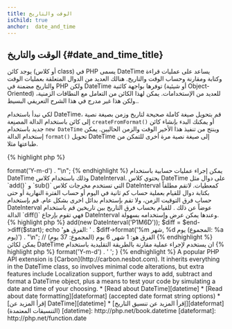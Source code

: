 ```yaml
---
title: الوقت والتاريخ
isChild: true
anchor:  date_and_time
---
```


## الوقت والتاريخ {#date_and_time_title}

يوجد كائن (أو كلاس class) في PHP يسمى DateTime يساعد على عمليات قراءة وكتابة ومقارنة وحساب الوقت والتاريخ.
هنالك العديد من الدوال المتعلقة بعمليات الوقت والتاريخ مضمنة في PHP ولكن DateTime توفرها بواجهة كائنية (أو شيئية Object-Oriented)
للعديد من الإستخدامات. يمكن لهذا الكائن من التعامل مع النطاقات الزمنية، ولكن هذا غير مدرج في هذا الشرح التعريفي البسيط..

لكي نبدأ باستخدام DateTime، قم بتحويل صيغة كاملة صحيحة لتاريخ وزمن بصيغة نصية إلى كائن باستخدام الدالة المصنِعة `createFromFormat()`
أو يمكنك البدء بإنشاء كائن جديد باستخدام `new DateTime` وينتج من تنفيذ هذا الأخير الوقت والزمن الحاليين. يمكن إستخدام الدالة `format()`
تحويل DateTime إلى صيغة نصية مرة أخرى للتمكن من طباعتها مثلا.

{% highlight php %}
<?php
$raw = '22. 11. 1968';
$start = DateTime::createFromFormat('d. m. Y', $raw);

echo 'Start date: ' . $start->format('Y-m-d') . "\n";
{% endhighlight %}

يمكن إجراء عمليات حسابية باستخدام DateTime وذلك باستخدام كلاس DateInterval.
يحتوي كلاس DateTime على دوال مثل `add()` و `sub()` التي تستخدم مخرجات كلاس DateInterval كمعطيات.
لاتقم مطلقاً بكتابة دوال للقيام بعملية حساب كم ثانية في اليوم أو حساب الفترة النهارية أو حتى حساب فرق التوقيت الزمن،
ولا تقم بإستخدام بدائل اخرى بشكل عام. قم بإستخدام DateInterval عوضاً عن ذلك .
للقيام بحساب فرق التاريخ بين تاريخين قم باستخدام الدالة `diff()` فهي تقوم بإرجاع DateInterval وعندها يمكن عرض وإستخدامه بسهولة.

{% highlight php %}
<?php
// نقوم بإنشاء نسخة من $start ثم نقوم بزيادة شهر و ستة أيام
$end = clone $start;
$end->add(new DateInterval('P1M6D'));

$diff = $end->diff($start);
echo 'الفرق هو: ' . $diff->format('%m شهر, %d يوم (المجموع: %a يوم)') . "\n";
// الفرق هو: 1 شهر, 6 يوم (المجموع: 37 يوم)
{% endhighlight %}

يمكن لكائن DateTime ان يستخدم لإجراء عملية مقارنة بالطريقة التقليدية باستخدام

{% highlight php %}
<?php
if ($start < $end) {
    echo "Start هو قبل end!\n";
}
{% endhighlight %}

المثال الأخير يقوم بشرح كلاس DatePeriod. يستخدم لعمليات التكرار للأحداث المتكررة. يمكنه أخذ كائني DateTime كمعطيات
البداية والنهاية وكئان DateInterval لتحديد الحدث الزمني ليقوم بإرجاع كل الأحداث المتطابقة بين التاريخين!

{% highlight php %}
<?php
// إطبع جميع أيام الخميس بين $start و $end
$periodInterval = DateInterval::createFromDateString('first thursday');
$periodIterator = new DatePeriod($start, $periodInterval, $end, DatePeriod::EXCLUDE_START_DATE);
foreach ($periodIterator as $date) {
    // إطبع التاريخ لكل خميس
    echo $date->format('Y-m-d') . ' ';
}
{% endhighlight %}

A popular PHP API extension is [Carbon](http://carbon.nesbot.com). It inherits everything in the DateTime class, so involves minimal code alterations, but extra features include Localization support, further ways to add, subtract and format a DateTime object, plus a means to test your code by simulating a date and time of your choosing.

* [Read about DateTime][datetime]
* [Read about date formatting][dateformat] (accepted date format string options)
* [إقرأ المزيد عن DateTime][datetime]
* [إقرأ المزيد عن تنسيق التاريخ][dateformat] (التنسيقات المعتمدة)

[datetime]: http://php.net/book.datetime
[dateformat]: http://php.net/function.date
